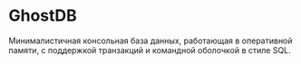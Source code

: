 # GhostDB
Минималистичная консольная база данных, работающая в оперативной памяти, с поддержкой транзакций и командной оболочкой в стиле SQL.
